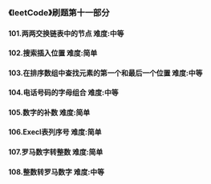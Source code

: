 ### 《leetCode》刷题第十一部分
#### 101.两两交换链表中的节点     难度:中等
#### 102.搜索插入位置     难度:简单
#### 103.在排序数组中查找元素的第一个和最后一个位置      难度:中等
#### 104.电话号码的字母组合      难度:中等
#### 105.数字的补数      难度:简单
#### 106.Execl表列序号      难度:简单
#### 107.罗马数字转整数        难度:简单
#### 108.整数转罗马数字        难度:中等